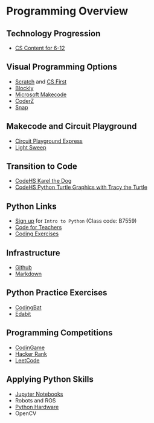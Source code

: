 # Programming Overview

## Technology Progression
* [CS Content for 6-12](https://docs.google.com/document/d/19jBROdPE1UiCIfUBfubdeW8nV4-kRj-xTNCzcvlEeU4/edit?usp=sharing)

## Visual Programming Options
* [Scratch](https://scratch.mit.edu) and [CS First](https://csfirst.withgoogle.com)
* [Blockly](https://developers.google.com/blockly/)
* [Microsoft Makecode](https://www.microsoft.com/en-us/makecode)
* [CoderZ](https://www.youtube.com/watch?v=au3qUudqBo8)
* [Snap](https://snap.berkeley.edu)


## Makecode and Circuit Playground 
* [Circuit Playground Express](https://www.adafruit.com/product/3333)
* [Light Sweep](../light-sweep/)


## Transition to Code
* [CodeHS Karel the Dog](https://codehs.com/editor/hoc/video/540744/3832/2640?)
* [CodeHS Python Turtle Graphics with Tracy the Turtle](https://codehs.com/hoc_turtle) 


## Python Links
* [Sign up](http://codehs.com/go/B7559) for ``Intro to Python`` (Class code: B7559)
* [Code for Teachers](https://www.youtube.com/playlist?list=PLzP_6l8bQEa9Q-ARfEFsTuXk8GMHkKStD)
* [Coding Exercises](../python-basics)


## Infrastructure
* [Github](https://github.com)
* [Markdown](../markdown)


## Python Practice Exercises
* [CodingBat](http://codingbat.com/python)
* [Edabit](https://edabit.com)


## Programming Competitions
* [CodinGame](https://www.codingame.com)
* [Hacker Rank](https://www.hackerrank.com)
* [LeetCode](https://leetcode.com)


## Applying Python Skills
* [Jupyter Notebooks](https://colab.research.google.com/notebooks/charts.ipynb#scrollTo=08RTGn_xE3MP)
* Robots and ROS
* [Python Hardware](https://circuitpython.org/downloads)
* OpenCV

